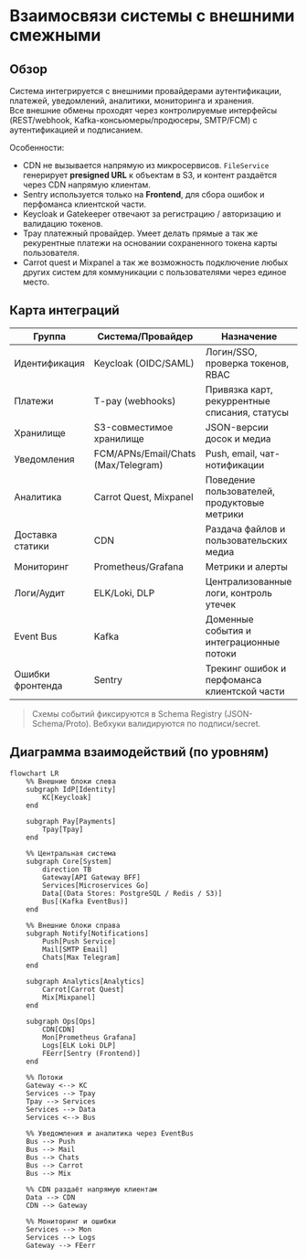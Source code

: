 # Взаимосвязи системы с внешними смежными

## Обзор
Система интегрируется с внешними провайдерами аутентификации, платежей, уведомлений, аналитики, мониторинга и хранения.  
Все внешние обмены проходят через контролируемые интерфейсы (REST/webhook, Kafka-консьюмеры/продюсеры, SMTP/FCM) с аутентификацией и подписанием.

Особенности:
- CDN не вызывается напрямую из микросервисов. `FileService` генерирует **presigned URL** к объектам в S3, и контент раздаётся через CDN напрямую клиентам.
- Sentry используется только на **Frontend**, для сбора ошибок и перфоманса клиентской части.
- Keycloak и Gatekeeper отвечают за регистрацию / авторизацию и валидацию токенов.
- Tpay платежный провайдер. Умеет делать прямые а так же рекурентные платежи на основании сохраненного токена карты пользователя.
- Carrot quest и Mixpanel а так же возможность подключение любых других систем для коммуникации с пользователями через единое место.

## Карта интеграций

| Группа            | Система/Провайдер                   | Назначение                                      |
|-------------------|-------------------------------------|-------------------------------------------------|
| Идентификация     | Keycloak (OIDC/SAML)                | Логин/SSO, проверка токенов, RBAC               |
| Платежи           | T-pay (webhooks)                    | Привязка карт, рекуррентные списания, статусы   |
| Хранилище         | S3-совместимое хранилище            | JSON-версии досок и медиа                       |
| Уведомления       | FCM/APNs/Email/Chats (Max/Telegram) | Push, email, чат-нотификации                    |
| Аналитика         | Carrot Quest, Mixpanel              | Поведение пользователей, продуктовые метрики    |
| Доставка статики  | CDN                                 | Раздача файлов и пользовательских медиа         |
| Мониторинг        | Prometheus/Grafana                  | Метрики и алерты                                |
| Логи/Аудит        | ELK/Loki, DLP                       | Централизованные логи, контроль утечек          |
| Event Bus         | Kafka                               | Доменные события и интеграционные потоки        |
| Ошибки фронтенда  | Sentry                              | Трекинг ошибок и перфоманса клиентской части    |

> Схемы событий фиксируются в Schema Registry (JSON-Schema/Proto). Вебхуки валидируются по подписи/secret.

## Диаграмма взаимодействий (по уровням)

```mermaid
flowchart LR
    %% Внешние блоки слева
    subgraph IdP[Identity]
        KC[Keycloak]
    end

    subgraph Pay[Payments]
        Tpay[Tpay]
    end

    %% Центральная система
    subgraph Core[System]
        direction TB
        Gateway[API Gateway BFF]
        Services[Microservices Go]
        Data[(Data Stores: PostgreSQL / Redis / S3)]
        Bus[(Kafka EventBus)]
    end

    %% Внешние блоки справа
    subgraph Notify[Notifications]
        Push[Push Service]
        Mail[SMTP Email]
        Chats[Max Telegram]
    end

    subgraph Analytics[Analytics]
        Carrot[Carrot Quest]
        Mix[Mixpanel]
    end

    subgraph Ops[Ops]
        CDN[CDN]
        Mon[Prometheus Grafana]
        Logs[ELK Loki DLP]
        FEerr[Sentry (Frontend)]
    end

    %% Потоки
    Gateway <--> KC
    Services --> Tpay
    Tpay --> Services
    Services --> Data
    Services <--> Bus

    %% Уведомления и аналитика через EventBus
    Bus --> Push
    Bus --> Mail
    Bus --> Chats
    Bus --> Carrot
    Bus --> Mix

    %% CDN раздаёт напрямую клиентам
    Data --> CDN
    CDN --> Gateway

    %% Мониторинг и ошибки
    Services --> Mon
    Services --> Logs
    Gateway --> FEerr
```